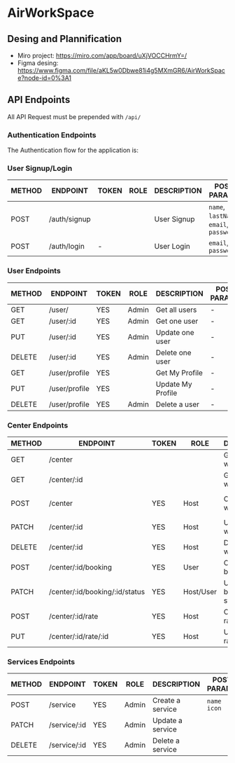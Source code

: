# AirWorkSpace

## Desing and Plannification

- Miro project: https://miro.com/app/board/uXjVOCCHrmY=/
- Figma desing: https://www.figma.com/file/aKL5w0Dbwe81i4g5MXmGR6/AirWorkSpace?node-id=0%3A1

## API Endpoints

All API Request must be prepended with `/api/`


### Authentication Endpoints

The Authentication flow for the application is:

### User Signup/Login

METHOD | ENDPOINT         | TOKEN | ROLE | DESCRIPTION        | POST PARAMS                                     | RETURNS
-------|------------------|-------|------|--------------------|-------------------------------------------------|--------------------
POST   | /auth/signup     |       |      | User Signup        | `name`, `lastName`, `email`, `password`         | `token`
POST   | /auth/login      | -     |      | User Login         | `email`, `password`                             | `token`

### User Endpoints

METHOD | ENDPOINT         | TOKEN | ROLE | DESCRIPTION              | POST PARAMS                                     | RETURNS
-------|------------------|-------|------|--------------------|-------------------------------------------------|--------------------
GET    | /user/  | YES     | Admin| Get all users           | - | `profile`
GET    | /user/:id   | YES | Admin | Get one user            | - | `profile`
PUT    | /user/:id   | YES | Admin | Update one user            | - | `profile`
DELETE | /user/:id   | YES | Admin | Delete one user            | - | 
GET    | /user/profile   | YES     | | Get My Profile            | - | `profile`
PUT    | /user/profile    | YES     | | Update My Profile            | - | `profile`
DELETE | /user/profile    | YES     | Admin | Delete a user            | - |

### Center Endpoints

METHOD | ENDPOINT         | TOKEN | ROLE | DESCRIPTION        | POST PARAMS                                     | RETURNS
-------|------------------|-------|------|--------------------|-------------------------------------------------|--------------------
GET   | /center           |       |      | Get all workspaces       | - | `workspaces`
GET   | /center/:id       |       |      | Get one workspace    | | `workspace` 
POST  | /center           | YES   | Host | Create a workspace  | `name` `type` `description` `photos` `location` `contact` `services` `ratePlan` | center created
PATCH | /center/:id       | YES   | Host | Update a workspace  |  |  workspace updated
DELETE | /center/:id      | YES   | Host | Delete a workspace  |   | 
POST  | /center/:id/booking  | YES   | User  | Create a booking    | `fromTime``toTime``type``ratePlan`  | Booked workspace
PATCH  | /center/:id/booking/:id/status  | YES   | Host/User  | Update booking status   |   | Updated workspace
POST  | /center/:id/rate  | YES   | Host | Create rateplans   | `name` `appliesTo` `fromDate``toDate` `description``rate` | ratePlan created
PUT  | /center/:id/rate/:id  | YES   | Host | Update rateplan   |  | ratePlan updated

### Services Endpoints

METHOD | ENDPOINT         | TOKEN | ROLE | DESCRIPTION              | POST PARAMS                                     | RETURNS
-------|------------------|-------|------|--------------------|-------------------------------------------------|--------------------
POST  | /service           | YES   | Admin  | Create a service  | `name` `icon`  | service created
PATCH | /service/:id       | YES   | Admin  | Update a service  |  |  service updated
DELETE | /service/:id      | YES   | Admin  | Delete a service  |   | 




